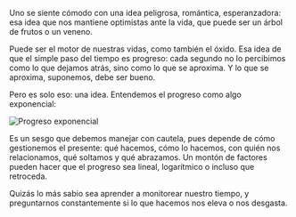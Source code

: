 Uno se siente cómodo con una idea peligrosa, romántica, esperanzadora: esa idea que nos mantiene optimistas ante la vida, que puede ser un árbol de frutos o un veneno.  

Puede ser el motor de nuestras vidas, como también el óxido. Esa idea de que el simple paso del tiempo es progreso: cada segundo no lo percibimos como lo que dejamos atrás, sino como lo que se aproxima. Y lo que se aproxima, suponemos, debe ser bueno.  

Pero es solo eso: una idea. Entendemos el progreso como algo exponencial:  

![Progreso exponencial](https://don3b.xyz/assets/158f2af3-6337-4cf1-8113-f2f116efabbc.png)  

Es un sesgo que debemos manejar con cautela, pues depende de cómo gestionemos el presente: qué hacemos, cómo lo hacemos, con quién nos relacionamos, qué soltamos y qué abrazamos. Un montón de factores pueden hacer que el progreso sea lineal, logarítmico o incluso que retroceda.  

Quizás lo más sabio sea aprender a monitorear nuestro tiempo, y preguntarnos constantemente si lo que hacemos nos eleva o nos desgasta.  
